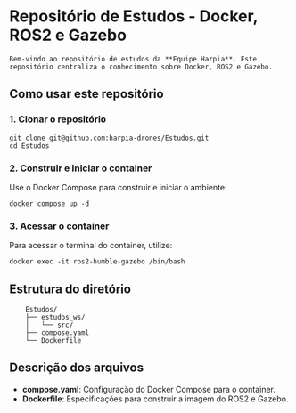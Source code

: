 # Repositório de Estudos - Docker, ROS2 e Gazebo

    Bem-vindo ao repositório de estudos da **Equipe Harpia**. Este repositório centraliza o conhecimento sobre Docker, ROS2 e Gazebo.

## Como usar este repositório

### 1. Clonar o repositório


    git clone git@github.com:harpia-drones/Estudos.git
    cd Estudos


### 2. Construir e iniciar o container

Use o Docker Compose para construir e iniciar o ambiente:

    docker compose up -d

### 3. Acessar o container

Para acessar o terminal do container, utilize:

    docker exec -it ros2-humble-gazebo /bin/bash

## Estrutura do diretório

```
    Estudos/
    ├── estudos_ws/
    │   └── src/
    ├── compose.yaml
    └── Dockerfile
```

## Descrição dos arquivos

- **compose.yaml**: Configuração do Docker Compose para o container.
- **Dockerfile**: Especificações para construir a imagem do ROS2 e Gazebo.


